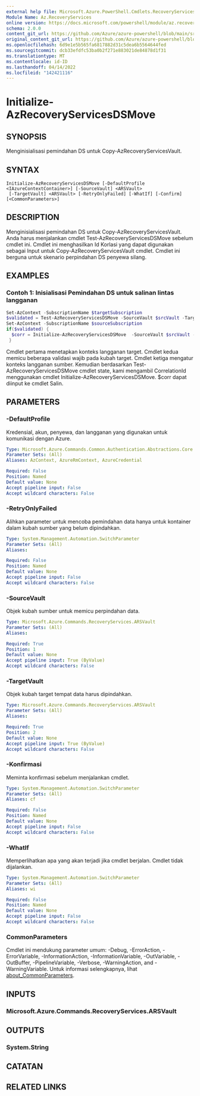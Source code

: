```yaml
---
external help file: Microsoft.Azure.PowerShell.Cmdlets.RecoveryServices.Backup.dll-Help.xml
Module Name: Az.RecoveryServices
online version: https://docs.microsoft.com/powershell/module/az.recoveryservices/initialize-azrecoveryservicesdsmove
schema: 2.0.0
content_git_url: https://github.com/Azure/azure-powershell/blob/main/src/RecoveryServices/RecoveryServices/help/Initialize-AzRecoveryServicesDSMove.md
original_content_git_url: https://github.com/Azure/azure-powershell/blob/main/src/RecoveryServices/RecoveryServices/help/Initialize-AzRecoveryServicesDSMove.md
ms.openlocfilehash: 6d9e1e5b565fa6817882d31c5dea6b5564644fed
ms.sourcegitcommit: dcb33efdfc53ba0b2f271e883021de84878d1f31
ms.translationtype: MT
ms.contentlocale: id-ID
ms.lasthandoff: 04/14/2022
ms.locfileid: "142421116"
---
```

# Initialize-AzRecoveryServicesDSMove

## SYNOPSIS
Menginisialisasi pemindahan DS untuk Copy-AzRecoveryServicesVault.

## SYNTAX

```
Initialize-AzRecoveryServicesDSMove [-DefaultProfile <IAzureContextContainer>] [-SourceVault] <ARSVault>
 [-TargetVault] <ARSVault> [-RetryOnlyFailed] [-WhatIf] [-Confirm] [<CommonParameters>]
```

## DESCRIPTION
Menginisialisasi pemindahan DS untuk Copy-AzRecoveryServicesVault. Anda harus menjalankan cmdlet Test-AzRecoveryServicesDSMove sebelum cmdlet ini. Cmdlet ini menghasilkan Id Korlasi yang dapat digunakan sebagai Input untuk Copy-AzRecoveryServicesVault cmdlet. Cmdlet ini berguna untuk skenario perpindahan DS penyewa silang. 

## EXAMPLES

### Contoh 1: Inisialisasi Pemindahan DS untuk salinan lintas langganan
```powershell
Set-AzContext -SubscriptionName $targetSubscription
$validated = Test-AzRecoveryServicesDSMove -SourceVault $srcVault -TargetVault $trgVault -Force
Set-AzContext -SubscriptionName $sourceSubscription
if($validated) {
  $corr = Initialize-AzRecoveryServicesDSMove  -SourceVault $srcVault -TargetVault $trgVault
 }
```

Cmdlet pertama menetapkan konteks langganan target. Cmdlet kedua memicu beberapa validasi wajib pada kubah target.
Cmdlet ketiga mengatur konteks langganan sumber.
Kemudian berdasarkan Test-AzRecoveryServicesDSMove cmdlet state, kami mengambil CorrelationId menggunakan cmdlet Initialize-AzRecoveryServicesDSMove. $corr dapat diinput ke cmdlet Salin.

## PARAMETERS

### -DefaultProfile
Kredensial, akun, penyewa, dan langganan yang digunakan untuk komunikasi dengan Azure.

```yaml
Type: Microsoft.Azure.Commands.Common.Authentication.Abstractions.Core.IAzureContextContainer
Parameter Sets: (All)
Aliases: AzContext, AzureRmContext, AzureCredential

Required: False
Position: Named
Default value: None
Accept pipeline input: False
Accept wildcard characters: False
```

### -RetryOnlyFailed
Alihkan parameter untuk mencoba pemindahan data hanya untuk kontainer dalam kubah sumber yang belum dipindahkan.

```yaml
Type: System.Management.Automation.SwitchParameter
Parameter Sets: (All)
Aliases:

Required: False
Position: Named
Default value: None
Accept pipeline input: False
Accept wildcard characters: False
```

### -SourceVault
Objek kubah sumber untuk memicu perpindahan data.

```yaml
Type: Microsoft.Azure.Commands.RecoveryServices.ARSVault
Parameter Sets: (All)
Aliases:

Required: True
Position: 1
Default value: None
Accept pipeline input: True (ByValue)
Accept wildcard characters: False
```

### -TargetVault
Objek kubah target tempat data harus dipindahkan.

```yaml
Type: Microsoft.Azure.Commands.RecoveryServices.ARSVault
Parameter Sets: (All)
Aliases:

Required: True
Position: 2
Default value: None
Accept pipeline input: True (ByValue)
Accept wildcard characters: False
```

### -Konfirmasi
Meminta konfirmasi sebelum menjalankan cmdlet.

```yaml
Type: System.Management.Automation.SwitchParameter
Parameter Sets: (All)
Aliases: cf

Required: False
Position: Named
Default value: None
Accept pipeline input: False
Accept wildcard characters: False
```

### -WhatIf
Memperlihatkan apa yang akan terjadi jika cmdlet berjalan.
Cmdlet tidak dijalankan.

```yaml
Type: System.Management.Automation.SwitchParameter
Parameter Sets: (All)
Aliases: wi

Required: False
Position: Named
Default value: None
Accept pipeline input: False
Accept wildcard characters: False
```

### CommonParameters
Cmdlet ini mendukung parameter umum: -Debug, -ErrorAction, -ErrorVariable, -InformationAction, -InformationVariable, -OutVariable, -OutBuffer, -PipelineVariable, -Verbose, -WarningAction, and -WarningVariable. Untuk informasi selengkapnya, lihat [about_CommonParameters](http://go.microsoft.com/fwlink/?LinkID=113216).

## INPUTS

### Microsoft.Azure.Commands.RecoveryServices.ARSVault

## OUTPUTS

### System.String

## CATATAN

## RELATED LINKS

